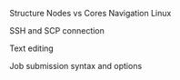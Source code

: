 Structure
Nodes vs Cores
Navigation Linux

SSH and SCP connection

Text editing

Job submission syntax and options
